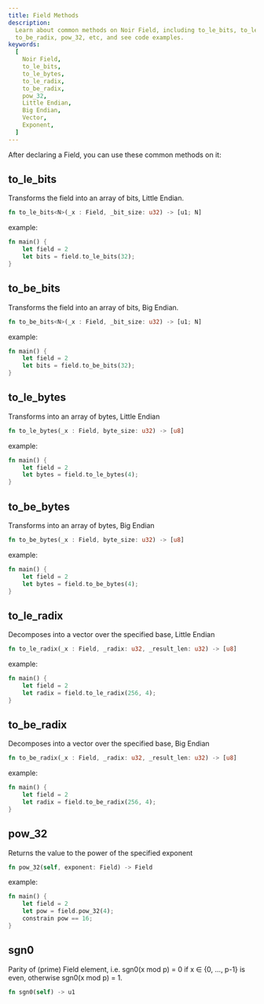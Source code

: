 ```yaml
---
title: Field Methods
description:
  Learn about common methods on Noir Field, including to_le_bits, to_le_bytes, to_le_radix,
  to_be_radix, pow_32, etc, and see code examples.
keywords:
  [
    Noir Field,
    to_le_bits,
    to_le_bytes,
    to_le_radix,
    to_be_radix,
    pow_32,
    Little Endian,
    Big Endian,
    Vector,
    Exponent,
  ]
---
```


After declaring a Field, you can use these common methods on it:

## to_le_bits

Transforms the field into an array of bits, Little Endian.

```rust
fn to_le_bits<N>(_x : Field, _bit_size: u32) -> [u1; N]
```

example:

```rust
fn main() {
    let field = 2
    let bits = field.to_le_bits(32);
}
```

## to_be_bits

Transforms the field into an array of bits, Big Endian.

```rust
fn to_be_bits<N>(_x : Field, _bit_size: u32) -> [u1; N]
```

example:

```rust
fn main() {
    let field = 2
    let bits = field.to_be_bits(32);
}
```

## to_le_bytes

Transforms into an array of bytes, Little Endian

```rust
fn to_le_bytes(_x : Field, byte_size: u32) -> [u8]
```

example:

```rust
fn main() {
    let field = 2
    let bytes = field.to_le_bytes(4);
}
```

## to_be_bytes

Transforms into an array of bytes, Big Endian

```rust
fn to_be_bytes(_x : Field, byte_size: u32) -> [u8]
```

example:

```rust
fn main() {
    let field = 2
    let bytes = field.to_be_bytes(4);
}
```

## to_le_radix

Decomposes into a vector over the specified base, Little Endian

```rust
fn to_le_radix(_x : Field, _radix: u32, _result_len: u32) -> [u8]
```

example:

```rust
fn main() {
    let field = 2
    let radix = field.to_le_radix(256, 4);
}
```

## to_be_radix

Decomposes into a vector over the specified base, Big Endian

```rust
fn to_be_radix(_x : Field, _radix: u32, _result_len: u32) -> [u8]
```

example:

```rust
fn main() {
    let field = 2
    let radix = field.to_be_radix(256, 4);
}
```

## pow_32

Returns the value to the power of the specified exponent

```rust
fn pow_32(self, exponent: Field) -> Field
```

example:

```rust
fn main() {
    let field = 2
    let pow = field.pow_32(4);
    constrain pow == 16;
}
```

## sgn0

Parity of (prime) Field element, i.e. sgn0(x mod p) = 0 if x ∈ {0, ..., p-1} is even, otherwise sgn0(x mod p) = 1.

```rust
fn sgn0(self) -> u1
```
